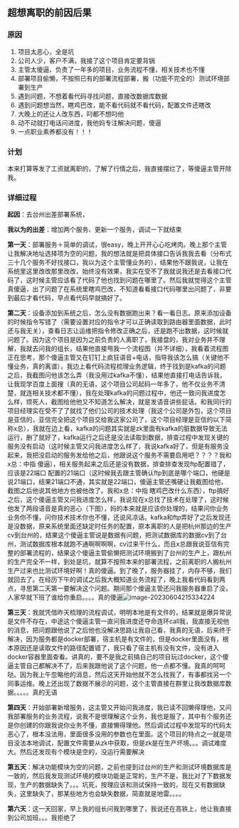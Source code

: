 ## 超想离职的前因后果

### 原因

1. 项目太恶心，全是坑
2. 公司人少，客户不满，我接了这个项目肯定要背锅
3. 主管太傻逼，负责了一年多的项目，业务流程不懂，相关技术也不懂
4. 部署项目偷懒，不按照已有的部署流程部署，搬（功能不完全的）测试环境部署到生产
5. 遇到问题，不想着看代码寻找问题，直接改数据库数据
6. 遇到问题想当然，瞎鸡巴改，能不看代码就不看代码，配置文件还瞎改
7. 大晚上的还让人改东西，叼都不想叼他
8. 动不动就打电话问进度，我他妈专注解决问题，傻逼
9. 一点职业素养都没有！！！

### 计划

本来打算等发了工资就离职的，了解了行情之后，我直接摆烂了，等傻逼主管开除我。

### 详细过程

**起因**：去台州出差部署系统，

**我以为的出差**：增加两个服务、更新一个服务，调试一下就结束

**第一天**：部署服务＋简单的调试，很easy，晚上开开心心吃烤肉。晚上那个主管让我解决地址选择项为空的问题，我的想法就是把具体接口告诉我我去看（分布式三十几个服务不好找接口，我以为这个主管懂业务的），结果他不跟我说，让我在系统里这里改改那里改改，始终没有效果，我实在受不了我就说我还是去看接口代码了，这时候主管应该看了代码了他也找到问题在哪里了。然后我就觉得这个主管真傻逼，出了问题了在系统里瞎鸡巴改，不知道看看接口代码哪里出问题了，非要到最后才看代码，早点看代码早就搞好了。

**第二天**：设备添加到系统之后，怎么没有数据跑出来？看一看日志。原来添加设备的时候指令写错了（需要设置对应的指令才可以正确读取到路由器里面数据，此时还与我无关），查看日志让运维把指令修改正确之后，还是跑不出数据，这时候就问题了。因为这个项目是因为之前负责的人离职了，我接盘的，我对业务并不理解，我就去问我的组长，结果他直接甩我一个流程图（并不详细），我看着流程图正在思考，那个傻逼主管又在钉钉上疯狂语音+电话，指导我该怎么搞（关键他不懂业务，真的离谱），我边上看代码流程梳理业务逻辑，终于找到是kafka的问题之后，我截图问他该怎么弄（我没用过kafka不懂），结果他直接打电话告诉我，让我现学百度上面搜（真的无语，这个项目公司起码一年多了，他不仅业务不清楚，就连相关技术都不懂），我在处理kafka的问题过程中，他还一致问我进度怎么样，烦死人，截图给他他又不知道怎么解决，就是发语音讲些屁话。和我同行的项目经理实在受不了了就找了他们公司的技术处理（我这个公司是外包，这个项目是亚信的，亚信完全把这个项目交给我这家公司了，这个项目经理是亚信的以下简称x总），我就在边上看，kafka的问题其实就是zk里面有kafka的脏数据导致无法运行，删了就好了，kafka运行之后还是没法读取到数据，排查过程中发现关键的服务没有启动（这时候主管又问我进度怎么样了，我说kafka好了，但是有服务没起来，我把没启动的服务发给他之后，他跟说这个服务不需要启用吧？？？？我和x总：中指 傻逼），相关服务起来之后还是没有数据，排查排查发现ftp配置错了，应该是22端口 配置的21端口（这时候我去跟主管确认ftp到底是哪个端口，他硬是说21端口，结果21端口不通，其实就是22端口，傻逼主管还嘴硬让我截图给他，截图之后他说其他地方也被他改了。我和x总：中指 瞎鸡巴改什么东西），ftp搞好之后，这个傻逼主管又问我进度怎么样，我说现在x总找了技术在处理了，这时候他发了两段语音是真的恶心（下图），妈的本来就是应该你处理的，结果问你业务业务你不懂，问你技术技术你也不懂，还说风凉话。kafka和ftp弄好了之后发现还是没数据，原来系统里面还缺定时任务的配置，原本离职的人是把杭州那边的生产cv到台州的，结果这个傻逼主管说是数据有问题，把测试数据库的数据cv到了台州，测试数据库根本就跑不通啊啊啊啊，cv过来干什么，而且x总跟我说亚信有完整的部署流程的，结果这个傻逼主管偷懒把测试环境搬到了台州的生产上，跟杭州的生产完全不一样，到处是坑，就算不按照本来的部署流程，之前离职的人搬杭州生产过来也比测试环境好啊！真的傻逼。到了晚了，服务器挂了，内存不够，我们就回去了。在经历下午的调试之后我大概知道业务流程了，晚上我看代码看到两点，寻思第二天第一要解决这个问题。期间那个傻逼主管还问我服务器重启了没，人家早就下班了谁给你重启。。。。真的傻逼![image-20230604215334224](https://chunhui-a.oss-cn-nanjing.aliyuncs.com/typora/img/image-20230604215334224.png)

**第三天**：我就凭借昨天梳理的流程调试，明明本地是有文件的，结果就是爆异常说是文件不存在，中途这个傻逼主管一直问我进度还夺命连环call我，我直接无视他的消息，把问题跟他说了之后他也没解决思路让我自己看，我真的无语，后来终于解决，因为服务都是docker部署，宿主机是有文件的，但是docker里面没有，根本原因还是读取文件的路径配置错了，我只看了宿主机有没有文件，没有进入docker容器里面查看。讲真的，要不是我之前搞自己的项目玩过docker，这个傻逼主管自己都解决不了，后来我跟他说了这个问题，他一点都不懂。我真的呵呵哒。因为我上午忽略他的消息，然后这天开始他就不怎么找我了，有事都找另一个同事运维。晚上还出现了数据不展示的问题，这个主管直接在群里让我改数据库数据。。。。。真的无语

**第四天**：开始部署新增服务，这主管又开始问我进度，我已读不回懒得理他，又问我部署服务的业务流程，说我不是很理解这个业务，我也是服了，其中有个服务还是你创建的你跟我说你业务不懂，直接懒得理他。然后调试过程中发现写的代码太恶心了，根本没法用，里面很多没用的参数也在里面。这个项目的特点之一就是项目没法本地调试，配置文件需要从zk中获取，但是zk是在生产坏境。。。调试难度大。然后还发现有个模块是空的，没运行需要解决

**第五天**：解决功能模块为空的问题，之前也提到过台州的生产和测试环境数据库是一致的，然后我发现测试环境的模块功能是正常的，生产不是，我比对了下数据发现，生产的数据缺失了。。。坑死，按理应该和测试保持一致的，现在又有数据缺失，这里缺失了，那某些地方也会缺失数据，简直就是地雷。。。。

**第六天**：这一天回家，早上我的组长问我到哪里了，我说还在高铁上，他让我直接到公司加班。。。我拒绝了